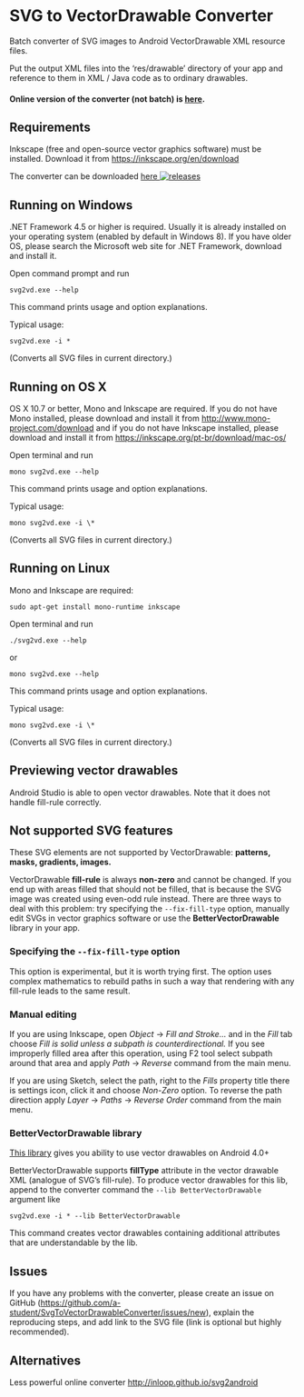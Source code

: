 ﻿# SVG to VectorDrawable Converter
Batch converter of SVG images to Android VectorDrawable XML resource files.

Put the output XML files into the ‘res/drawable’ directory of your app and reference to them in XML / Java code as to ordinary drawables.

#### **Online version** of the converter (not batch) is [here](http://a-student.github.io/SvgToVectorDrawableConverter.Web/).

## Requirements
Inkscape (free and open-source vector graphics software) must be installed. Download it from https://inkscape.org/en/download

The converter can be downloaded
[here ![releases](https://img.shields.io/github/release/a-student/SvgToVectorDrawableConverter.svg)](https://github.com/a-student/SvgToVectorDrawableConverter/releases)

## Running on Windows
.NET Framework 4.5 or higher is required. Usually it is already installed on your operating system (enabled by default in Windows 8).
If you have older OS, please search the Microsoft web site for .NET Framework, download and install it.

Open command prompt and run
```
svg2vd.exe --help
```
This command prints usage and option explanations.

Typical usage:
```
svg2vd.exe -i *
```
(Converts all SVG files in current directory.)

## Running on OS X
OS X 10.7 or better, Mono and Inkscape are required. If you do not have Mono installed, please download and install it from http://www.mono-project.com/download and if you do not have Inkscape installed, please download and install it from https://inkscape.org/pt-br/download/mac-os/

Open terminal and run
```
mono svg2vd.exe --help
```
This command prints usage and option explanations.

Typical usage:
```
mono svg2vd.exe -i \*
```
(Converts all SVG files in current directory.)

## Running on Linux
Mono and Inkscape are required:

```
sudo apt-get install mono-runtime inkscape
```

Open terminal and run
```
./svg2vd.exe --help
```

or

```
mono svg2vd.exe --help
```

This command prints usage and option explanations.

Typical usage:
```
mono svg2vd.exe -i \*
```
(Converts all SVG files in current directory.)


## Previewing vector drawables
Android Studio is able to open vector drawables. Note that it does not handle fill-rule correctly.

## Not supported SVG features
These SVG elements are not supported by VectorDrawable: **patterns, masks, gradients, images.**

VectorDrawable **fill-rule** is always **non-zero** and cannot be changed.
If you end up with areas filled that should not be filled, that is because the SVG image was created using even-odd rule instead.
There are three ways to deal with this problem: try specifying the `--fix-fill-type` option, manually edit SVGs in vector graphics software or use the **BetterVectorDrawable** library in your app.

### Specifying the `--fix-fill-type` option
This option is experimental, but it is worth trying first. The option uses complex mathematics to rebuild paths in such a way that rendering with any fill-rule leads to the same result.

### Manual editing
If you are using Inkscape, open *Object* → *Fill and Stroke…* and in the *Fill* tab choose *Fill is solid unless a subpath is counterdirectional.*
If you see improperly filled area after this operation, using F2 tool select subpath around that area and apply *Path* → *Reverse* command from the main menu.

If you are using Sketch, select the path, right to the *Fills* property title there is settings icon, click it and choose *Non-Zero* option.
To reverse the path direction apply *Layer* → *Paths* → *Reverse Order* command from the main menu.

### BetterVectorDrawable library
[This library](https://github.com/a-student/BetterVectorDrawable) gives you ability to use vector drawables on Android 4.0+

BetterVectorDrawable supports **fillType** attribute in the vector drawable XML (analogue of SVG’s fill-rule).
To produce vector drawables for this lib, append to the converter command the `--lib BetterVectorDrawable` argument like
```
svg2vd.exe -i * --lib BetterVectorDrawable
```
This command creates vector drawables containing additional attributes that are understandable by the lib.

## Issues
If you have any problems with the converter, please create an issue on GitHub (https://github.com/a-student/SvgToVectorDrawableConverter/issues/new),
explain the reproducing steps, and add link to the SVG file (link is optional but highly recommended).

## Alternatives
Less powerful online converter http://inloop.github.io/svg2android
